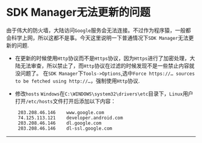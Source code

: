 SDK Manager无法更新的问题
===

由于伟大的防火墙，大陆访问`Google`服务会无法连接。不过作为程序猿，一般都会科学上网，所以这都不是事。今天这里说明一下普通情况下`SDK Manager`无法更新的问题.


- 在更新的时候使用`Http`协议而不是`Https`协议，因为`Https`进行了加密处理，大陆无法审查，所以禁止了，而`Http`协议在过滤的时候发现不是一些禁止内容就没问题了。
    在`SDK Manager`下`Tools->Options`,选中`Force https://… sources to be fetched using http://…`，强制使用`Http`协议.
- 修改`hosts`
   `Windows`在`C:\WINDOWS\system32\drivers\etc`目录下，`Linux`用户打开`/etc/hosts`文件打开后添加以下内容：
  
   ```
	203.208.46.146    www.google.com 
	74.125.113.121    developer.android.com 
	203.208.46.146    dl.google.com 
	203.208.46.146    dl-ssl.google.com
   ```
   


----
 